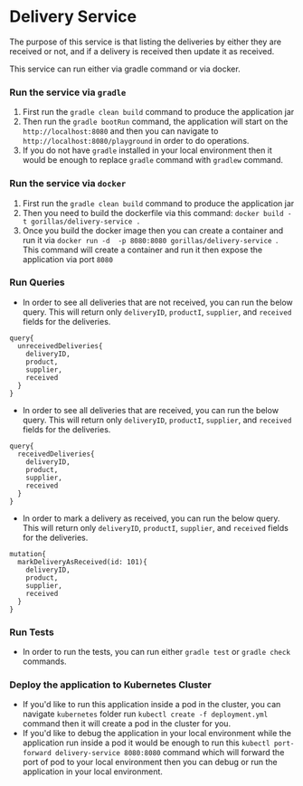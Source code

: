 # Delivery Service

The purpose of this service is that listing the deliveries by either they are received or not, and if a
delivery is received then update it as received.

This service can run either via gradle command or via docker.

### Run the service via `gradle`
1. First run the `gradle clean build` command to produce the application jar
2. Then run the `gradle bootRun` command, the application will start on the
`http://localhost:8080` and then you can navigate to `http://localhost:8080/playground` in order
to do operations.
3. If you do not have `gradle` installed in your local environment then it would be enough to replace
`gradle` command with `gradlew` command.

### Run the service via `docker`
1. First run the `gradle clean build` command to produce the application jar
2. Then you need to build the dockerfile via this command: `docker build -t gorillas/delivery-service .
   `
3. Once you build the docker image then you can create a container and run it via `docker run -d  -p 8080:8080 gorillas/delivery-service
   `. This command will create a container and run it then expose the application via port `8080`

### Run Queries
- In order to see all deliveries that are not received, you can run the below query. This will return
only `deliveryID`, `productI`, `supplier`, and `received` fields for the deliveries.
```
query{
  unreceivedDeliveries{
    deliveryID,
    product,
    supplier,
    received
  }
}
```
- In order to see all deliveries that are received, you can run the below query. This will return
  only `deliveryID`, `productI`, `supplier`, and `received` fields for the deliveries.
```
query{
  receivedDeliveries{
    deliveryID,
    product,
    supplier,
    received
  }
}
```
- In order to mark a delivery as received, you can run the below query. This will return
  only `deliveryID`, `productI`, `supplier`, and `received` fields for the deliveries.
```
mutation{
  markDeliveryAsReceived(id: 101){
    deliveryID,
    product,
    supplier,
    received
  }
}
```

### Run Tests
- In order to run the tests, you can run either `gradle test` or `gradle check` commands.

### Deploy the application to Kubernetes Cluster
- If you'd like to run this application inside a pod in the cluster, you can navigate `kubernetes` folder
run `kubectl create -f deployment.yml` command then it will create a pod in the cluster for you. 
- If you'd like to debug the application in your local environment while the application run inside a pod
it would be enough to run this `kubectl port-forward delivery-service 8080:8080` command which will 
forward the port of pod to your local environment then you can debug or run the application in your
local environment.

